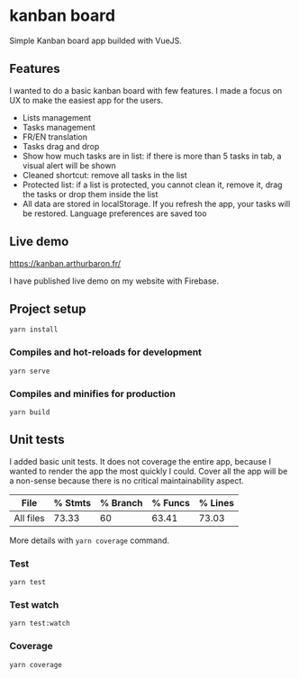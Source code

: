 # kanban board

Simple Kanban board app builded with VueJS.

## Features

I wanted to do a basic kanban board with few features. I made a focus on UX to make the easiest app for the users.

- Lists management
- Tasks management
- FR/EN translation
- Tasks drag and drop
- Show how much tasks are in list: if there is more than 5 tasks in tab, a visual alert will be shown
- Cleaned shortcut: remove all tasks in the list
- Protected list: if a list is protected, you cannot clean it, remove it, drag the tasks or drop them inside the list
- All data are stored in localStorage. If you refresh the app, your tasks will be restored. Language preferences are saved too

## Live demo

https://kanban.arthurbaron.fr/

I have published live demo on my website with Firebase.

## Project setup

```
yarn install
```

### Compiles and hot-reloads for development

```
yarn serve
```

### Compiles and minifies for production

```
yarn build
```

## Unit tests

I added basic unit tests. It does not coverage the entire app, because I wanted to render the app the most quickly I could. Cover all the app will be a non-sense because there is no critical maintainability aspect.

| File      | % Stmts | % Branch | % Funcs | % Lines |
| --------- | ------- | -------- | ------- | ------- |
| All files | 73.33   | 60       | 63.41   | 73.03   |

More details with `yarn coverage` command.

### Test

```
yarn test
```

### Test watch

```
yarn test:watch
```

### Coverage

```
yarn coverage
```
